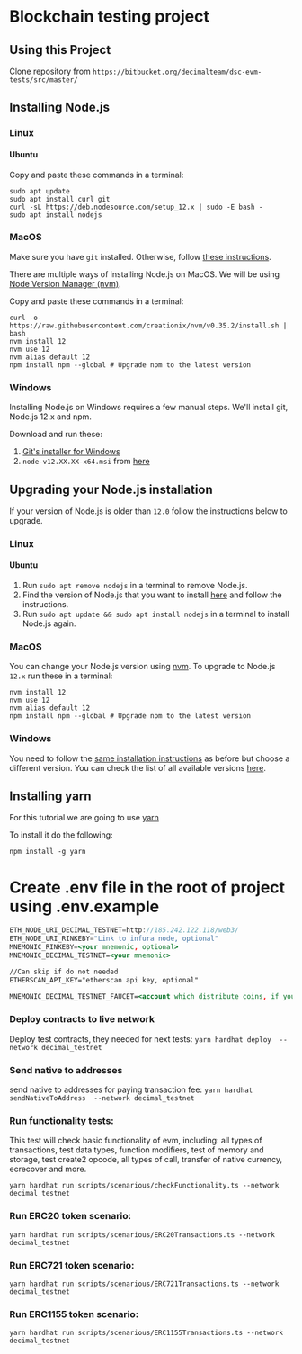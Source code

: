 # Blockchain testing project

## Using this Project

Clone repository from ``https://bitbucket.org/decimalteam/dsc-evm-tests/src/master/``

## Installing Node.js

### Linux

#### Ubuntu

Copy and paste these commands in a terminal:

```
sudo apt update
sudo apt install curl git
curl -sL https://deb.nodesource.com/setup_12.x | sudo -E bash -
sudo apt install nodejs
```

### MacOS

Make sure you have `git` installed. Otherwise, follow [these instructions](https://www.atlassian.com/git/tutorials/install-git).

There are multiple ways of installing Node.js on MacOS. We will be using [Node Version Manager (nvm)](http://github.com/creationix/nvm).

Copy and paste these commands in a terminal:

```
curl -o- https://raw.githubusercontent.com/creationix/nvm/v0.35.2/install.sh | bash
nvm install 12
nvm use 12
nvm alias default 12
npm install npm --global # Upgrade npm to the latest version
```

### Windows

Installing Node.js on Windows requires a few manual steps. We'll install git, Node.js 12.x and npm.

Download and run these:
1. [Git's installer for Windows](https://git-scm.com/download/win)
2. `node-v12.XX.XX-x64.msi` from [here](https://nodejs.org/dist/latest-v12.x)


## Upgrading your Node.js installation

If your version of Node.js is older than `12.0` follow the instructions below to upgrade.

### Linux

#### Ubuntu

1. Run `sudo apt remove nodejs` in a terminal to remove Node.js.
2. Find the version of Node.js that you want to install [here](https://github.com/nodesource/distributions#debinstall) and follow the instructions.
3. Run `sudo apt update && sudo apt install nodejs` in a terminal to install Node.js again.

### MacOS

You can change your Node.js version using [nvm](http://github.com/creationix/nvm). To upgrade to Node.js `12.x` run these in a terminal:

```
nvm install 12
nvm use 12
nvm alias default 12
npm install npm --global # Upgrade npm to the latest version
```

### Windows

You need to follow the [same installation instructions](#windows) as before but choose a different version. You can check the list of all available versions [here](https://nodejs.org/en/download/releases/).

## Installing yarn

For this tutorial we are going to use [yarn](yarnpkg.com)

To install it do the following:

```
npm install -g yarn
```

# Create .env file in the root of project using .env.example


```jsx title=".env"
ETH_NODE_URI_DECIMAL_TESTNET=http://185.242.122.118/web3/
ETH_NODE_URI_RINKEBY="Link to infura node, optional"
MNEMONIC_RINKEBY=<your mnemonic, optional>
MNEMONIC_DECIMAL_TESTNET=<your mnemonic>

//Can skip if do not needed
ETHERSCAN_API_KEY="etherscan api key, optional"

MNEMONIC_DECIMAL_TESTNET_FAUCET=<account which distribute coins, if you already have coins, skip this>
```

### Deploy contracts to live network
Deploy test contracts, they needed for next tests:
`yarn hardhat deploy  --network decimal_testnet`

### Send native to addresses
send native to addresses for paying transaction fee:
`yarn hardhat sendNativeToAddress  --network decimal_testnet`

### Run functionality tests:
This test will check basic functionality of evm, including: all types of transactions, test data types, function modifiers, test of memory and storage, test create2 opcode, all types of call, transfer of native currency, ecrecover and more.

`yarn hardhat run scripts/scenarious/checkFunctionality.ts --network decimal_testnet`

### Run ERC20 token scenario:

`yarn hardhat run scripts/scenarious/ERC20Transactions.ts --network decimal_testnet`

### Run ERC721 token scenario:

`yarn hardhat run scripts/scenarious/ERC721Transactions.ts --network decimal_testnet`

### Run ERC1155 token scenario:

`yarn hardhat run scripts/scenarious/ERC1155Transactions.ts --network decimal_testnet`
